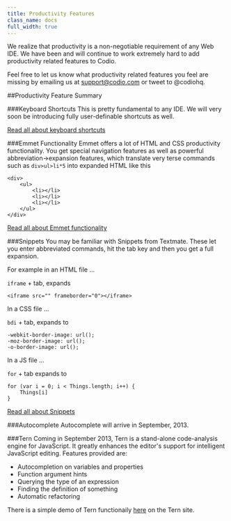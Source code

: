 ```yaml
---
title: Productivity Features
class_name: docs
full_width: true
---
```


We realize that productivity is a non-negotiable requirement of any Web IDE. We have been and will continue to work extremely hard to add productivity related features to Codio. 

Feel free to let us know what productivity related features you feel are missing by emailing us at support@codio.com or tweet to @codiohq.

##Productivity Feature Summary

###Keyboard Shortcuts
This is pretty fundamental to any IDE. We will very soon be introducing fully user-definable shortcuts as well.

[Read all about keyboard shortcuts](/docs/ide/code-editor/kb-shortcuts/)

###Emmet Functionality
Emmet offers a lot of HTML and CSS productivity functionality. You get special navigation features as well as powerful abbreviation->expansion features, which translate very terse commands such as `div>ul>li*5` into expanded HTML like this

	<div>
	    <ul>
	        <li></li>
	        <li></li>
	        <li></li>
	    </ul>
	</div>

[Read all about Emmet functionality](/docs/ide/emmet/)

###Snippets
You may be familiar with Snippets from Textmate. These let you enter abbreviated commands, hit the tab key and then you get a full expansion.

For example in an HTML file ...

`iframe` + tab, expands

	<iframe src="" frameborder="0"></iframe>

In a CSS file ...

`bdi` + tab, expands to 

    -webkit-border-image: url();
    -moz-border-image: url();
    -o-border-image: url();

In a JS file ...

`for` + tab expands to 

	for (var i = 0; i < Things.length; i++) {
	    Things[i]
	}

[Read all about Snippets](/docs/ide/emmet/snippets)

###Autocomplete
Autocomplete will arrive in September, 2013.


###Tern
Coming in September 2013, Tern is a stand-alone code-analysis engine for JavaScript. It greatly enhances the editor's support for intelligent JavaScript editing. Features provided are:

- Autocompletion on variables and properties
- Function argument hints
- Querying the type of an expression
- Finding the definition of something
- Automatic refactoring

There is a simple demo of Tern functionaily [here](http://ternjs.net/doc/demo.html) on the Tern site.
